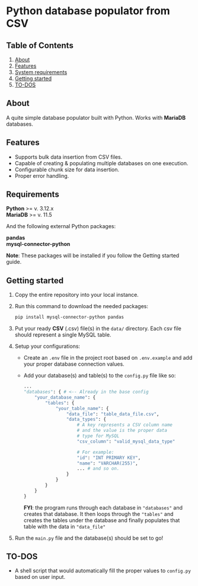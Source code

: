 # Python database populator from CSV

## Table of Contents
1. [About](#about)
2. [Features](#features)
3. [System requirements](#requirements)
4. [Getting started](#getting-started)
5. [TO-DOS](#todos)

## About
A quite simple database populator built with Python. Works with **MariaDB** databases.

## Features
- Supports bulk data insertion from CSV files.
- Capable of creating & populating multiple databases on one execution.
- Configurable chunk size for data insertion.
- Proper error handling.

## Requirements

**Python** >= v. 3.12.x <br>
**MariaDB** >= v. 11.5

And the following external Python packages:

**pandas** <br>
**mysql-connector-python**

**Note**: These packages will be installed if you follow the Getting started guide.

## Getting started

1. Copy the entire repository into your local instance.
2. Run this command to download the needed packages:

    ```bash
    pip install mysql-connector-python pandas
    ```
3. Put your ready **CSV** (.csv) file(s) in the ```data/``` directory. Each csv file should represent a single MySQL table.
4. Setup your configurations:
    - Create an ```.env``` file in the project root based on ```.env.example``` and add your proper database connection values.
    - Add your database(s) and table(s) to the ```config.py``` file like so:
    
        ```python
        ...
        "databases": { # <-- Already in the base config
            "your_database_name": {
                "tables": {
                    "your_table_name": {
                        "data_file": "table_data_file.csv",
                        "data_types": {
                            # A key represents a CSV column name
                            # and the value is the proper data
                            # type for MySQL
                            "csv_column": "valid_mysql_data_type"

                            # For example:
                            "id": "INT PRIMARY KEY",
                            "name": "VARCHAR(255)",
                            ... # and so on.
                        }
                    }
                }
            }
        }
        ```

        **FYI**: the program runs through each database in ```"databases"``` and creates that database. It then loops through the ```"tables"``` and creates the tables under the database and finally populates that table with the data in ```"data_file"```
5. Run the ```main.py``` file and the database(s) should be set to go!

## TO-DOS
- A shell script that would automatically fill the proper values to ```config.py``` based on user input.